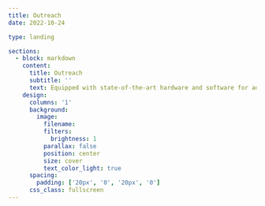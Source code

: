 ```yaml
---
title: Outreach
date: 2022-10-24

type: landing

sections:
  - block: markdown
    content:
      title: Outreach
      subtitle: ''
      text: Equipped with state-of-the-art hardware and software for additive manufacturing, robotics, and active vibration and noise controls, the Machine, Automation, and Control Systems (MACS) laboratory at UConn conducts systematic research on mass customization, short-run and high-value manufacturing, and controls of complex systems. Our in-house built laser-aided powder bed fusion additive manufacturing testbeds provide unique access to understand, control, and recreate the powerful manufacturing process tailored to user needs. Our Universal Robots, KUKA, and educational robot platforms provide a comprehensive suite of hardware for collaborative robotics research and applications. Our customized control algorithms augment the capabilities and intelligence of the machines and facilitate long-range autonomy applications. <div align=center>![ \label{fig:outreach1}](./Figures/outreach1.png)
    design:
      columns: '1'
      background:
        image: 
          filename:
          filters:
            brightness: 1
          parallax: false
          position: center
          size: cover
          text_color_light: true
      spacing:
        padding: ['20px', '0', '20px', '0']
      css_class: fullscreen
---
```






